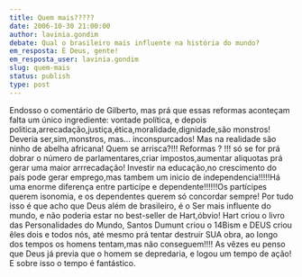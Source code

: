 ```yaml
---
title: Quem mais?????
date: 2006-10-30 21:00:00
author: lavinia.gondim
debate: Qual o brasileiro mais influente na história do mundo?    
em_resposta: È Deus, gente!
em_resposta_user: lavinia.gondim
slug: quem-mais
status: publish 
type: post
---
```


Endosso o comentário de Gilberto, mas prá que essas reformas aconteçam falta um único ingrediente: vontade política, e depois politica,arrecadação,justiça,ética,moralidade,dignidade,são monstros! Deveria ser,sim,monstros, mas... inconspurcados! Mas na realidade são ninho de abelha africana! Quem se arrisca?!!! Reformas ? !!! só se for prá dobrar o número de parlamentares,criar impostos,aumentar aliquotas prá gerar uma maior arrrecadação! Investir na educação,no crescimento do país pode gerar emprego,mas tambem um inicio de independencia!!!!!Há uma enorme diferença entre particípe e dependente!!!!!!Os partícipes querem isonomia, e os dependentes querem só concordar sempre! Por tudo isso é que acho que Deus além de brasileiro, é o Ser mais influente do mundo, e não poderia estar no best-seller de Hart,óbvio! Hart criou o livro das Personalidades do Mundo, Santos Dumunt criou o 14Bism e DEUS criou êles dois e todos nós, até mesmo prá tentar destruir SUA obra, ao longo dos tempos os homens tentam,mas não conseguem!!!! As vêzes eu penso que Deus já previa que o homem se depredaria, e logou um tempo de ação! E sobre isso o tempo é fantástico.
